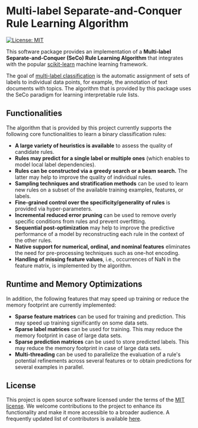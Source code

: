 # Multi-label Separate-and-Conquer Rule Learning Algorithm

[![License: MIT](https://img.shields.io/badge/License-MIT-yellow.svg)](https://opensource.org/licenses/MIT)

This software package provides an implementation of a **Multi-label Separate-and-Conquer (SeCo) Rule Learning Algorithm** that integrates with the popular [scikit-learn](https://scikit-learn.org) machine learning framework.

The goal of [multi-label classification](https://en.wikipedia.org/wiki/Multi-label_classification) is the automatic assignment of sets of labels to individual data points, for example, the annotation of text documents with topics. The algorithm that is provided by this package uses the SeCo paradigm for learning interpretable rule lists.

## Functionalities

The algorithm that is provided by this project currently supports the following core functionalities to learn a binary classification rules:

* **A large variety of heuristics is available** to assess the quality of candidate rules.
* **Rules may predict for a single label or multiple ones** (which enables to model local label dependencies).
* **Rules can be constructed via a greedy search or a beam search.** The latter may help to improve the quality of individual rules.
* **Sampling techniques and stratification methods** can be used to learn new rules on a subset of the available training examples, features, or labels.
* **Fine-grained control over the specificity/generality of rules** is provided via hyper-parameters.
* **Incremental reduced error pruning** can be used to remove overly specific conditions from rules and prevent overfitting.
* **Sequential post-optimization** may help to improve the predictive performance of a model by reconstructing each rule in the context of the other rules.
* **Native support for numerical, ordinal, and nominal features** eliminates the need for pre-processing techniques such as one-hot encoding.
* **Handling of missing feature values**, i.e., occurrences of NaN in the feature matrix, is implemented by the algorithm.

## Runtime and Memory Optimizations

In addition, the following features that may speed up training or reduce the memory footprint are currently implemented:

* **Sparse feature matrices** can be used for training and prediction. This may speed up training significantly on some data sets.
* **Sparse label matrices** can be used for training. This may reduce the memory footprint in case of large data sets.
* **Sparse prediction matrices** can be used to store predicted labels. This may reduce the memory footprint in case of large data sets.
* **Multi-threading** can be used to parallelize the evaluation of a rule's potential refinements across several features or to obtain predictions for several examples in parallel.

## License

This project is open source software licensed under the terms of the [MIT license](https://github.com/mrapp-ke/MLRL-Boomer/blob/92ea9ac5e4b8f6c9b7557d0bee250ce9f75a32f4/LICENSE.md). We welcome contributions to the project to enhance its functionality and make it more accessible to a broader audience. A frequently updated list of contributors is available [here](https://github.com/mrapp-ke/MLRL-Boomer/blob/92ea9ac5e4b8f6c9b7557d0bee250ce9f75a32f4/CONTRIBUTORS.md).
